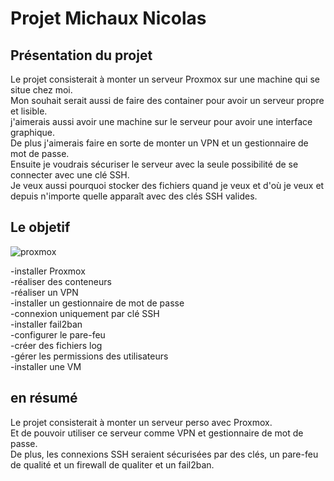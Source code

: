 # Projet Michaux Nicolas

## Présentation du projet

Le projet consisterait à monter un serveur Proxmox sur une machine qui se situe chez moi.  
Mon souhait serait aussi de faire des container pour avoir un serveur propre et lisible.  
j'aimerais aussi avoir une machine sur le serveur pour avoir une interface graphique.  
De plus j'aimerais faire en sorte de monter un VPN et un gestionnaire de mot de passe.  
Ensuite je voudrais sécuriser le serveur avec la seule possibilité de se connecter avec une clé SSH.  
Je veux aussi pourquoi stocker des fichiers quand je veux et d'où je veux et depuis n'importe quelle apparaît avec des clés SSH valides.

## Le objetif

![proxmox](https://external-content.duckduckgo.com/iu/?u=https%3A%2F%2Fi.imgflip.com%2F7v07a3.jpg&f=1&nofb=1&ipt=077ae12c2c4f0dc118288223efb1c079e7dad4c3f878347f0ec4de7aa6125566&ipo=images) 


-installer Proxmox  
-réaliser des conteneurs  
-réaliser un VPN  
-installer un gestionnaire de mot de passe  
-connexion uniquement par clé SSH  
-installer fail2ban  
-configurer le pare-feu  
-créer des fichiers log  
-gérer les permissions des utilisateurs   
-installer une VM

## en résumé 

Le projet consisterait à monter un serveur perso avec Proxmox.  
Et de pouvoir utiliser ce serveur comme VPN et gestionnaire de mot de passe.  
De plus, les connexions SSH seraient sécurisées par des clés, un pare-feu de qualité et un firewall de qualiter et un fail2ban.  